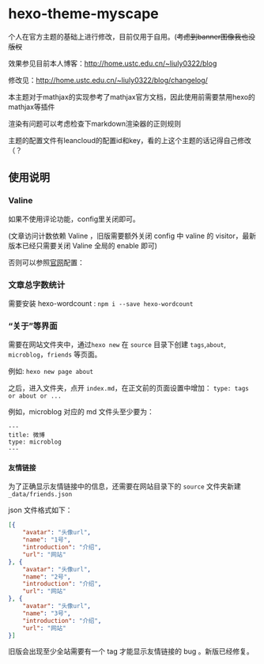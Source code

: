 # hexo-theme-myscape

个人在官方主题的基础上进行修改，目前仅用于自用。(~~考虑到banner图像我也没版权~~

效果参见目前本人博客：http://home.ustc.edu.cn/~liuly0322/blog

修改见：http://home.ustc.edu.cn/~liuly0322/blog/changelog/

本主题对于mathjax的实现参考了mathjax官方文档，因此使用前需要禁用hexo的mathjax等插件

渲染有问题可以考虑检查下markdown渲染器的正则规则

主题的配置文件有leancloud的配置id和key，看的上这个主题的话记得自己修改（？

## 使用说明

### Valine

如果不使用评论功能，config里关闭即可。

(文章访问计数依赖 Valine ，旧版需要额外关闭 config 中 valine 的 visitor，最新版本已经只需要关闭 Valine 全局的 enable 即可)

否则可以参照[官网](https://valine.js.org/)配置：

### 文章总字数统计

需要安装 hexo-wordcount : `npm i --save hexo-wordcount`

### “关于”等界面

需要在网站文件夹中，通过`hexo new` 在 `source` 目录下创建 `tags`,`about`,  `microblog`，`friends` 等页面。

例如: `hexo new page about`

之后，进入文件夹，点开 `index.md`，在正文前的页面设置中增加： `type: tags or about or ...`

例如，microblog 对应的 md 文件头至少要为：
```
---
title: 微博
type: microblog
---
```

#### 友情链接

为了正确显示友情链接中的信息，还需要在网站目录下的 `source` 文件夹新建 `_data/friends.json`

json 文件格式如下：

```json
[{
    "avatar": "头像url",
    "name": "1号",
    "introduction": "介绍",
    "url": "网站"
}, {
    "avatar": "头像url",
    "name": "2号",
    "introduction": "介绍",
    "url": "网站"
}, {
    "avatar": "头像url",
    "name": "3号",
    "introduction": "介绍",
    "url": "网站"
}]
```

旧版会出现至少全站需要有一个 tag 才能显示友情链接的 bug 。新版已经修复。